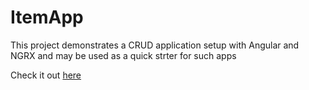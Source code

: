 # ItemApp

This project demonstrates a CRUD application setup with Angular and NGRX
and may be used as a quick strter for such apps

Check it out  [here](https://vyaron.github.io/ngrx-starter/)
